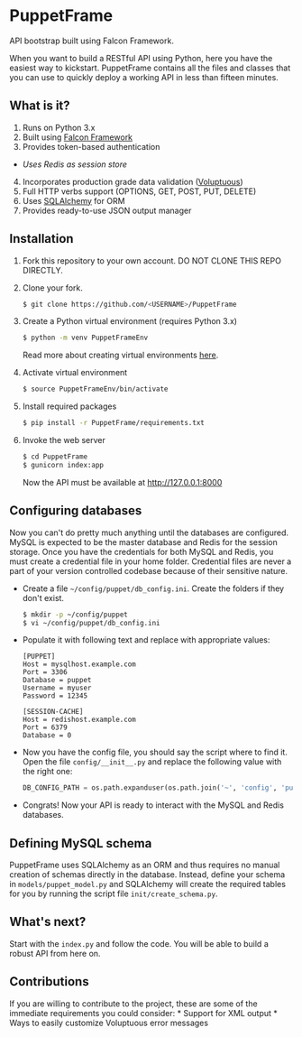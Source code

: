 # PuppetFrame
API bootstrap built using Falcon Framework.

When you want to build a RESTful API using Python, here you have the easiest way to kickstart. PuppetFrame contains all the files and classes that you can use to quickly deploy a working API in less than fifteen minutes.

## What is it?

1. Runs on Python 3.x
2. Built using [Falcon Framework](https://falconframework.org/)
3. Provides token-based authentication
  * *Uses Redis as session store*
4. Incorporates production grade data validation ([Voluptuous](https://github.com/alecthomas/voluptuous))
5. Full HTTP verbs support (OPTIONS, GET, POST, PUT, DELETE)
6. Uses [SQLAlchemy](http://www.sqlalchemy.org/) for ORM
6. Provides ready-to-use JSON output manager

## Installation

1. Fork this repository to your own account. DO NOT CLONE THIS REPO DIRECTLY.

2. Clone your fork.
    ```bash
    $ git clone https://github.com/<USERNAME>/PuppetFrame
    ```
    
3. Create a Python virtual environment (requires Python 3.x)
    ```bash
    $ python -m venv PuppetFrameEnv
    ```
    
    Read more about creating virtual environments [here](https://docs.python.org/3/library/venv.html).

4. Activate virtual environment
    ```bash
    $ source PuppetFrameEnv/bin/activate
    ```
    
5. Install required packages
    ```bash
    $ pip install -r PuppetFrame/requirements.txt
    ```
    
6. Invoke the web server
    ```bash
    $ cd PuppetFrame
    $ gunicorn index:app
    ```
    
    Now the API must be available at http://127.0.0.1:8000
    
## Configuring databases
Now you can't do pretty much anything until the databases are configured. MySQL is expected to be the master database and Redis for the session storage. Once you have the credentials for both MySQL and Redis, you must create a credential file in your home folder. Credential files are never a part of your version controlled codebase because of their sensitive nature.

* Create a file `~/config/puppet/db_config.ini`. Create the folders if they don't exist.
    ```bash
    $ mkdir -p ~/config/puppet
    $ vi ~/config/puppet/db_config.ini
    ```

* Populate it with following text and replace with appropriate values:
    ```dosini
    [PUPPET]
    Host = mysqlhost.example.com
    Port = 3306
    Database = puppet
    Username = myuser
    Password = 12345

    [SESSION-CACHE]
    Host = redishost.example.com
    Port = 6379
    Database = 0
    ```

* Now you have the config file, you should say the script where to find it. Open the file `config/__init__.py` and replace the following value with the right one:
    ```python
    DB_CONFIG_PATH = os.path.expanduser(os.path.join('~', 'config', 'puppet', 'db.ini'))
    ```

* Congrats! Now your API is ready to interact with the MySQL and Redis databases.
    
## Defining MySQL schema
PuppetFrame uses SQLAlchemy as an ORM and thus requires no manual creation of schemas directly in the database. Instead, define your schema in `models/puppet_model.py` and SQLAlchemy will create the required tables for you by running the script file `init/create_schema.py`.

## What's next?
Start with the `index.py` and follow the code. You will be able to build a robust API from here on.

## Contributions
If you are willing to contribute to the project, these are some of the immediate requirements you could consider:
    * Support for XML output
    * Ways to easily customize Voluptuous error messages
